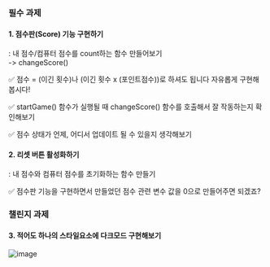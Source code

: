 ### 필수 과제 

#### 1. 점수판(Score) 기능 구현하기
: 내 점수/컴퓨터 점수를 count하는 함수 만들어보기  
-> changeScore()

✅ 점수 = (이긴 횟수)나 (이긴 횟수 x (포인트점수))로 하셔도 됩니다 자유롭게 구현해봅시다!


✅ startGame() 함수가 실행될 때 changeScore() 함수를 호출해서 잘 작동하는지 확인해보기


✅ 점수 상태가 언제, 어디서 업데이트 될 수 있을지 생각해보기

#### 2. 리셋 버튼 활성화하기
: 내 점수와 컴퓨터 점수를 초기화하는 함수 만들기

✅ 점수판 기능을 구현하면서 만들었던 점수 관련 변수 값을 0으로 만들어주면 되겠죠? 


### 챌린지 과제
#### 3. 적어도 하나의 스타일요소에 다크모드 구현해보기
![image](https://user-images.githubusercontent.com/101720703/230119174-4768bc99-5b1b-4e6f-b02c-bca2bb8f1d12.png)
